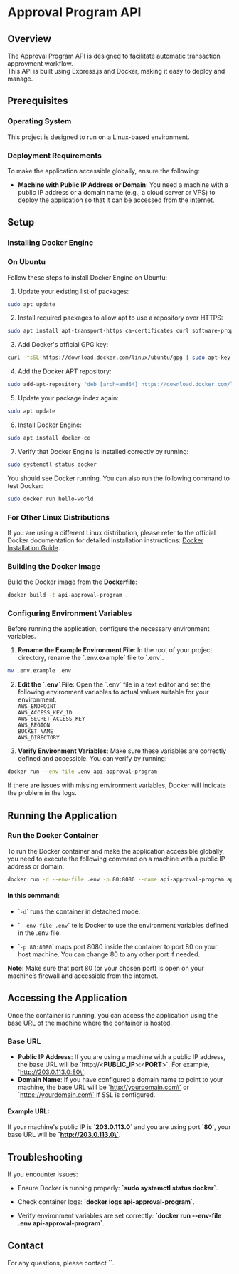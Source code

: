 # Approval Program API
## Overview
The Approval Program API is designed to facilitate automatic transaction approvment workflow.\
This API is built using Express.js and Docker, making it easy to deploy and manage.

## Prerequisites

### Operating System

This project is designed to run on a Linux-based environment.

### Deployment Requirements
To make the application accessible globally, ensure the following:
- **Machine with Public IP Address or Domain**: You need a machine with a public IP address or a domain name (e.g., a cloud server or VPS) to deploy the application so that it can be accessed from the internet.

## Setup
### Installing Docker Engine
### On Ubuntu
Follow these steps to install Docker Engine on Ubuntu:
1. Update your existing list of packages:
```bash 
sudo apt update
```
2. Install required packages to allow apt to use a repository over HTTPS:
```bash 
sudo apt install apt-transport-https ca-certificates curl software-properties-common
```
3. Add Docker's official GPG key:
```bash 
curl -fsSL https://download.docker.com/linux/ubuntu/gpg | sudo apt-key add -
```
4. Add the Docker APT repository:
```bash 
sudo add-apt-repository "deb [arch=amd64] https://download.docker.com/linux/ubuntu $(lsb_release -cs) stable"
```
5. Update your package index again:
```bash
sudo apt update
```
6. Install Docker Engine:
```bash
sudo apt install docker-ce
```
7. Verify that Docker Engine is installed correctly by running:
```bash
sudo systemctl status docker
```
You should see Docker running. You can also run the following command to test Docker:

```bash
sudo docker run hello-world
```
### For Other Linux Distributions
If you are using a different Linux distribution, please refer to the official Docker documentation for detailed installation instructions: [Docker Installation Guide](https://docs.docker.com/engine/install/).


### Building the Docker Image
Build the Docker image from the **Dockerfile**:
```bash
docker build -t api-approval-program .
```
### Configuring Environment Variables
Before running the application, configure the necessary environment variables.

1. **Rename the Example Environment File**: In the root of your project directory, rename the \`.env.example\` file to \`.env\`.
```bash
mv .env.example .env
```
2. **Edit the \`.env\` File**: Open the \`.env\` file in a text editor and set the following environment variables to actual values suitable for your environment.\
`AWS_ENDPOINT`\
`AWS_ACCESS_KEY_ID`\
`AWS_SECRET_ACCESS_KEY`\
`AWS_REGION`\
`BUCKET_NAME`\
`AWS_DIRECTORY`

3. **Verify Environment Variables**: Make sure these variables are correctly defined and accessible. You can verify by running:

```bash
docker run --env-file .env api-approval-program
```
If there are issues with missing environment variables, Docker will indicate the problem in the logs.


## Running the Application

### Run the Docker Container

To run the Docker container and make the application accessible globally, you need to execute the following command on a machine with a public IP address or domain:
```bash
docker run -d --env-file .env -p 80:8080 --name api-approval-program api-approval-program
```
#### In this command:
- \``-d`\` runs the container in detached mode.
- \``--env-file .env`\` tells Docker to use the environment variables defined in the .env file.

- \``-p 80:8080`\` maps port 8080 inside the container to port 80 on your host machine. You can change 80 to any other port if needed.

**Note**: Make sure that port 80 (or your chosen port) is open on your machine’s firewall and accessible from the internet.

## Accessing the Application
Once the container is running, you can access the application using the base URL of the machine where the container is hosted.

### Base URL
- **Public IP Address**: If you are using a machine with a public IP address, the base URL will be \`http://<**PUBLIC_IP**>:<**PORT**>\`. For example, \`http://203.0.113.0:80\`.
- **Domain Name**: If you have configured a domain name to point to your machine, the base URL will be \`http://yourdomain.com\` or \`https://yourdomain.com\` if SSL is configured.

#### Example URL:

If your machine's public IP is \`**203.0.113.0**\` and you are using port \`**80**\`, your base URL will be **\`http://203.0.113.0\`**.

## Troubleshooting
If you encounter issues:
- Ensure Docker is running properly: **\`sudo systemctl status docker\`**.
- Check container logs: **\`docker logs api-approval-program\`**.

- Verify environment variables are set correctly: **\`docker run --env-file .env api-approval-program\`**.

## Contact
For any questions, please contact ``.

